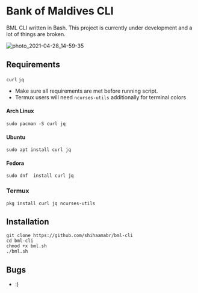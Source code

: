 # Bank of Maldives CLI
BML CLI written in Bash. This project is currently under development and a lot of things are broken.

![photo_2021-04-28_14-59-35](https://user-images.githubusercontent.com/18140039/116385581-5c948300-a832-11eb-899b-9133501a4ae7.jpg)
    
## Requirements
`curl` `jq`
- Make sure all requirements are met before running script.
- Termux users will need `ncurses-utils` additionally for terminal colors

#### Arch Linux
`sudo pacman -S curl jq`

#### Ubuntu
`sudo apt install curl jq`

#### Fedora
`sudo dnf  install curl jq`

### Termux
`pkg install curl jq ncurses-utils`

## Installation
```
git clone https://github.com/shihaamabr/bml-cli
cd bml-cli
chmod +x bml.sh
./bml.sh
```

## Bugs
- :)
